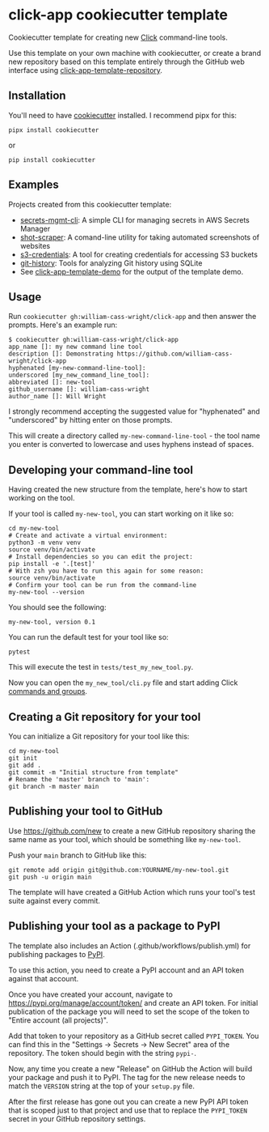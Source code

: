 # click-app cookiecutter template

Cookiecutter template for creating new [Click](https://click.palletsprojects.com/) command-line tools.

Use this template on your own machine with cookiecutter, or create a brand new repository based on this template entirely through the GitHub web interface using [click-app-template-repository](https://github.com/simonw/click-app-template-repository).

## Installation

You'll need to have [cookiecutter](https://cookiecutter.readthedocs.io/) installed. I recommend pipx for this:

    pipx install cookiecutter

or 

    pip install cookiecutter

## Examples

Projects created from this cookiecutter template:

- [secrets-mgmt-cli](https://github.com/william-cass-wright/secrets-mgmt-cli): A simple CLI for managing secrets in AWS Secrets Manager
- [shot-scraper](https://github.com/simonw/shot-scraper): A comand-line utility for taking automated screenshots of websites
- [s3-credentials](https://github.com/simonw/s3-credentials): A tool for creating credentials for accessing S3 buckets
- [git-history](https://github.com/simonw/git-history):  Tools for analyzing Git history using SQLite
- See [click-app-template-demo](https://github.com/simonw/click-app-template-demo) for the output of the template demo.

## Usage

Run `cookiecutter gh:william-cass-wright/click-app` and then answer the prompts. Here's an example run:

    $ cookiecutter gh:william-cass-wright/click-app
    app_name []: my new command line tool
    description []: Demonstrating https://github.com/william-cass-wright/click-app
    hyphenated [my-new-command-line-tool]: 
    underscored [my_new_command_line_tool]: 
    abbreviated []: new-tool
    github_username []: william-cass-wright
    author_name []: Will Wright

I strongly recommend accepting the suggested value for "hyphenated" and "underscored" by hitting enter on those prompts.

This will create a directory called `my-new-command-line-tool` - the tool name you enter is converted to lowercase and uses hyphens instead of spaces.

## Developing your command-line tool

Having created the new structure from the template, here's how to start working on the tool.

If your tool is called `my-new-tool`, you can start working on it like so:

    cd my-new-tool
    # Create and activate a virtual environment:
    python3 -m venv venv
    source venv/bin/activate
    # Install dependencies so you can edit the project:
    pip install -e '.[test]'
    # With zsh you have to run this again for some reason:
    source venv/bin/activate
    # Confirm your tool can be run from the command-line
    my-new-tool --version

You should see the following:

    my-new-tool, version 0.1

You can run the default test for your tool like so:

    pytest

This will execute the test in `tests/test_my_new_tool.py`.

Now you can open the `my_new_tool/cli.py` file and start adding Click [commands and groups](https://click.palletsprojects.com/en/7.x/commands/).

## Creating a Git repository for your tool

You can initialize a Git repository for your tool like this:

    cd my-new-tool
    git init
    git add .
    git commit -m "Initial structure from template"
    # Rename the 'master' branch to 'main':
    git branch -m master main

## Publishing your tool to GitHub

Use https://github.com/new to create a new GitHub repository sharing the same name as your tool, which should be something like `my-new-tool`.

Push your `main` branch to GitHub like this:

    git remote add origin git@github.com:YOURNAME/my-new-tool.git
    git push -u origin main

The template will have created a GitHub Action which runs your tool's test suite against every commit.

## Publishing your tool as a package to PyPI

The template also includes an Action (.github/workflows/publish.yml) for publishing packages to [PyPI](https://pypi.org/).

To use this action, you need to create a PyPI account and an API token against that account.

Once you have created your account, navigate to https://pypi.org/manage/account/token/ and create an API token. For initial publication of the package you will need to set the scope of the token to "Entire account (all projects)".

Add that token to your repository as a GitHub secret called `PYPI_TOKEN`. You can find this in the "Settings -> Secrets -> New Secret" area of the repository. The token should begin with the string `pypi-`.

Now, any time you create a new "Release" on GitHub the Action will build your package and push it to PyPI. The tag for the new release needs to match the `VERSION` string at the top of your `setup.py` file.

After the first release has gone out you can create a new PyPI API token that is scoped just to that project and use that to replace the `PYPI_TOKEN` secret in your GitHub repository settings.
